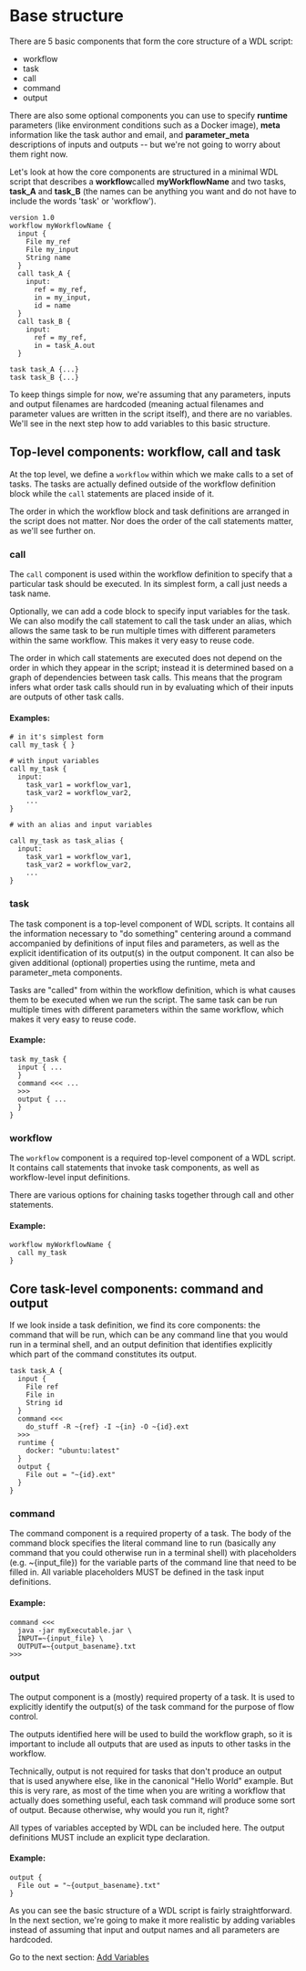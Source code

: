 # Base structure
There are 5 basic components that form the core structure of a WDL script: 
* workflow
* task
* call
* command
* output

There are also some optional components you can use to specify **runtime** parameters (like environment conditions such as a Docker image), **meta** information like the task author and email, and **parameter_meta** descriptions of inputs and outputs -- but we're not going to worry about them right now.


Let's look at how the core components are structured in a minimal WDL script that describes a **workflow**called **myWorkflowName** and two tasks, **task_A** and **task_B** (the names can be anything you want and do not have to include the words 'task' or 'workflow'). 

```wdl
version 1.0
workflow myWorkflowName {
  input {
    File my_ref
    File my_input
    String name
  }
  call task_A {
    input: 
      ref = my_ref,
      in = my_input,
      id = name     
  }
  call task_B {
    input: 
      ref = my_ref,
      in = task_A.out
  }

task task_A {...}
task task_B {...}

```

To keep things  simple for now, we're assuming that any parameters, inputs and output filenames are hardcoded (meaning actual filenames and parameter values are written in the script itself), and there are no variables. We'll see in the next step how to add variables to this basic structure.

## Top-level components: workflow, call and task

At the top level, we define a `workflow` within which we make calls to a set of tasks. The tasks are actually defined outside of the workflow definition block while the `call` statements are placed inside of it.

The order in which the workflow block and task definitions are arranged in the script does not matter. Nor does the order of the call statements matter, as we'll see further on.

### call

The `call` component is used within the workflow definition to specify that a particular task should be executed. In its simplest form, a call just needs a task name.

Optionally, we can add a code block to specify input variables for the task. We can also modify the call statement to call the task under an alias, which allows the same task to be run multiple times with different parameters within the same workflow. This makes it very easy to reuse code. 

The order in which call statements are executed does not depend on the order in which they appear in the script; instead it is determined based on a graph of dependencies between task calls. This means that the program infers what order task calls should run in by evaluating which of their inputs are outputs of other task calls. 

#### Examples:
```wdl
# in it's simplest form
call my_task { }
```

```wdl
# with input variables
call my_task {
  input: 
    task_var1 = workflow_var1,
    task_var2 = workflow_var2, 
    ...
}
```

```wdl
# with an alias and input variables

call my_task as task_alias {
  input: 
    task_var1 = workflow_var1, 
    task_var2 = workflow_var2, 
    ...
}
```
### task

The task component is a top-level component of WDL scripts. It contains all the information necessary to "do something" centering around a command accompanied by definitions of input files and parameters, as well as the explicit identification of its output(s) in the output component. It can also be given additional (optional) properties using the runtime, meta and parameter_meta components.

Tasks are "called" from within the workflow definition, which is what causes them to be executed when we run the script. The same task can be run multiple times with different parameters within the same workflow, which makes it very easy to reuse code.

#### Example:
```wdl
task my_task {
  input { ... 
  }
  command <<< ... 
  >>>
  output { ... 
  }
}
```
### workflow

The `workflow` component is a required top-level component of a WDL script. It contains call statements that invoke task components, as well as workflow-level input definitions.

There are various options for chaining tasks together through call and other statements.

#### Example:
```wdl
workflow myWorkflowName {
  call my_task
}
```

## Core task-level components: command and output

If we look inside a task definition, we find its core components: the command that will be run, which can be any command line that you would run in a terminal shell, and an output definition that identifies explicitly which part of the command constitutes its output.

```wdl
task task_A {
  input {
    File ref
    File in
    String id
  }
  command <<<
    do_stuff -R ~{ref} -I ~{in} -O ~{id}.ext
  >>>
  runtime {
    docker: "ubuntu:latest"
  }
  output {
    File out = "~{id}.ext"
  }
}
```
### command

The command component is a required property of a task. The body of the command block specifies the literal command line to run (basically any command that you could otherwise run in a terminal shell) with placeholders (e.g. \~{input_file}) for the variable parts of the command line that need to be filled in. All variable placeholders MUST be defined in the task input definitions.

#### Example:
```wdl
command <<<
  java -jar myExecutable.jar \
  INPUT=~{input_file} \
  OUTPUT=~{output_basename}.txt
>>>
```
### output

The output component is a (mostly) required property of a task. It is used to explicitly identify the output(s) of the task command for the purpose of flow control. 

The outputs identified here will be used to build the workflow graph, so it is important to include all outputs that are used as inputs to other tasks in the workflow.

Technically, output is not required for tasks that don't produce an output that is used anywhere else, like in the canonical "Hello World" example. But this is very rare, as most of the time when you are writing a workflow that actually does something useful, each task command will produce some sort of output. Because otherwise, why would you run it, right?

All types of variables accepted by WDL can be included here. The output definitions MUST include an explicit type declaration.

#### Example:
```wdl
output {
  File out = "~{output_basename}.txt"
}
```
As you can see the basic structure of a WDL script is fairly straightforward. In the next section, we're going to make it more realistic by adding variables instead of assuming that input and output names and all parameters are hardcoded.

Go to the next section: [Add Variables](./add_variables.md)

